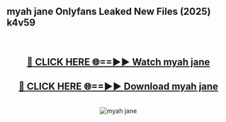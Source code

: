 <h2>myah jane Onlyfans Leaked New Files (2025) k4v59</h2>
<br>
<div align="center">
<h2><a href="https://mediafiles.top/myah_jane&ref=git" rel="nofollow">🔴 CLICK HERE 🌐==►► Watch myah jane</a></h2>
<h2><a href="https://mediafiles.top/myah_jane&ref=git" rel="nofollow">🔴 CLICK HERE 🌐==►► Download myah jane</a></h2>
<br>
<a href="https://mediafiles.top/myah_jane&ref=git" rel="nofollow" data-target="animated-image.originalLink"><img src="https://i.ibb.co.com/xMMVF88/686577567.gif" alt="myah jane" style="max-width: 100%; display: inline-block;" data-target="animated-image.originalImage"></a>
</div>
<br>
<br>